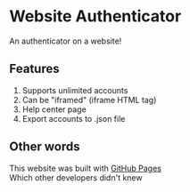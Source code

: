 # Website Authenticator
An authenticator on a website!
## Features
1. Supports unlimited accounts
2. Can be "iframed" (iframe HTML tag)
3. Help center page
4. Export accounts to .json file
## Other words
This website was built with [GitHub Pages](https://pages.github.com/)
<br>Which other developers didn't knew
